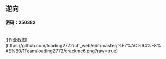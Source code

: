 ## 逆向 ##
#### 密码：250382
<br>
![作业截图](https://github.com/loading2772/ctf_web/edit/master/%E7%AC%94%E8%AE%B0/1Team/loading2772/crackme6.png?raw=true)
